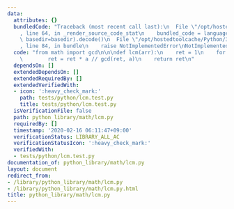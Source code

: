 ```yaml
---
data:
  attributes: {}
  bundledCode: "Traceback (most recent call last):\n  File \"/opt/hostedtoolcache/Python/3.8.5/x64/lib/python3.8/site-packages/onlinejudge_verify/documentation/build.py\"\
    , line 64, in _render_source_code_stat\n    bundled_code = language.bundle(stat.path,\
    \ basedir=basedir).decode()\n  File \"/opt/hostedtoolcache/Python/3.8.5/x64/lib/python3.8/site-packages/onlinejudge_verify/languages/python.py\"\
    , line 84, in bundle\n    raise NotImplementedError\nNotImplementedError\n"
  code: "from math import gcd\n\n\ndef lcm(arr):\n    ret = 1\n    for a in arr:\n\
    \        ret = ret * a // gcd(ret, a)\n    return ret\n"
  dependsOn: []
  extendedDependsOn: []
  extendedRequiredBy: []
  extendedVerifiedWith:
  - icon: ':heavy_check_mark:'
    path: tests/python/lcm.test.py
    title: tests/python/lcm.test.py
  isVerificationFile: false
  path: python_library/math/lcm.py
  requiredBy: []
  timestamp: '2020-02-16 06:11:47+09:00'
  verificationStatus: LIBRARY_ALL_AC
  verificationStatusIcon: ':heavy_check_mark:'
  verifiedWith:
  - tests/python/lcm.test.py
documentation_of: python_library/math/lcm.py
layout: document
redirect_from:
- /library/python_library/math/lcm.py
- /library/python_library/math/lcm.py.html
title: python_library/math/lcm.py
---
```

